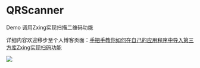# QRScanner
Demo 调用Zxing实现扫描二维码功能

详细内容欢迎移步至个人博客页面：[手把手教你如何在自己的应用程序中导入第三方库Zxing实现扫码功能](http://hllovexy.top/2017/04/21/%E6%89%8B%E6%8A%8A%E6%89%8B%E6%95%99%E4%BD%A0%E5%A6%82%E4%BD%95%E5%9C%A8%E8%87%AA%E5%B7%B1%E7%9A%84%E5%BA%94%E7%94%A8%E7%A8%8B%E5%BA%8F%E4%B8%AD%E5%AF%BC%E5%85%A5%E7%AC%AC%E4%B8%89%E6%96%B9%E5%BA%93Zxing%E5%AE%9E%E7%8E%B0%E6%89%AB%E7%A0%81%E5%8A%9F%E8%83%BD/#more)


![](http://onarrw4mj.bkt.clouddn.com/17-4-21/92106251-file_1492740362230_1f5a.jpg)
